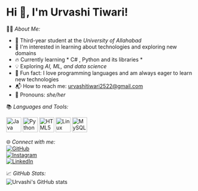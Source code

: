 # Hi 👋, I'm Urvashi Tiwari!

👩‍💻 *About Me:*  
- 🏫 Third-year student at the *University of Allahabad*  
- 🌟 I'm interested in learning about technologies and exploring new domains  
- 🔥 Currently learning * C# , Python and its libraries *  
- 💡 Exploring *AI, ML, and data science*  
- 💬 Fun fact: I love programming languages and am always eager to learn new technologies  
- 📬 How to reach me: urvashitiwari2522@gmail.com  
- 💁‍ Pronouns: *she/her*

📚 *Languages and Tools:*  
<p>
  <img src="https://cdn.jsdelivr.net/gh/devicons/devicon/icons/java/java-original.svg" alt="Java" width="40" height="40"/>
  <img src="https://cdn.jsdelivr.net/gh/devicons/devicon/icons/python/python-original.svg" alt="Python" width="40" height="40"/>
  <img src="https://cdn.jsdelivr.net/gh/devicons/devicon/icons/html5/html5-original.svg" alt="HTML5" width="40" height="40"/>
  <img src="https://cdn.jsdelivr.net/gh/devicons/devicon/icons/linux/linux-original.svg" alt="Linux" width="40" height="40"/>
  <img src="https://cdn.jsdelivr.net/gh/devicons/devicon/icons/mysql/mysql-original.svg" alt="MySQL" width="40" height="40"/>
</p>

🌐 *Connect with me:*  
<a href="https://github.com/Urvashitiwari2522" target="_blank"><img src="https://img.shields.io/badge/GitHub-181717?style=for-the-badge&logo=github&logoColor=white" alt="GitHub"/></a>  
<a href="https://instagram.com/" target="_blank"><img src="https://img.shields.io/badge/Instagram-E4405F?style=for-the-badge&logo=instagram&logoColor=white" alt="Instagram"/></a>  
<a href="https://linkedin.com/" target="_blank"><img src="https://img.shields.io/badge/LinkedIn-0077B5?style=for-the-badge&logo=linkedin&logoColor=white" alt="LinkedIn"/></a>  

📈 *GitHub Stats:*  
![Urvashi's GitHub stats](https://github-readme-stats.vercel.app/api?username=Urvashitiwari2522&show_icons=true&theme=radical)


